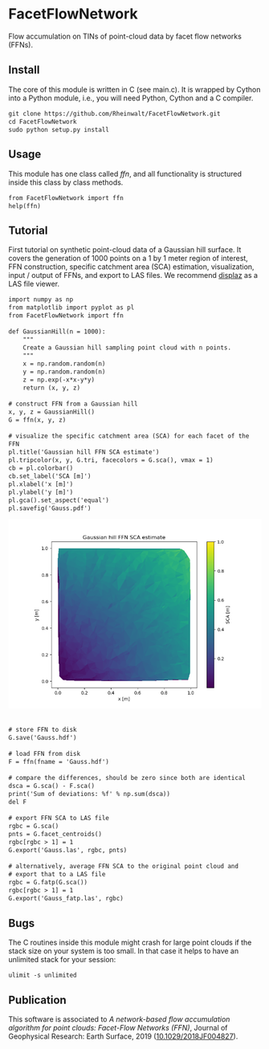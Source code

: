 # FacetFlowNetwork

Flow accumulation on TINs of point-cloud data by facet flow networks (FFNs).

## Install

The core of this module is written in C (see main.c). It is
wrapped by Cython into a Python module, i.e., you will need Python,
Cython and a C compiler.

    git clone https://github.com/Rheinwalt/FacetFlowNetwork.git
    cd FacetFlowNetwork
    sudo python setup.py install

## Usage

This module has one class called *ffn*, and all functionality is
structured inside this class by class methods.

~~~~~~~~~~~~~~~~~ {.python .numberLines}
from FacetFlowNetwork import ffn
help(ffn)
~~~~~~~~~~~~~~~~~

## Tutorial

First tutorial on synthetic point-cloud data of a Gaussian hill surface.
It covers the generation of 1000 points on a 1 by 1 meter region of interest,
FFN construction, specific catchment area (SCA) estimation, visualization,
input / output of FFNs, and export to LAS files. We recommend
[displaz](https://github.com/c42f/displaz "a hackable lidar viewer") as a
LAS file viewer.

~~~~~~~~~~~~~~~~~ {.python .numberLines}
import numpy as np
from matplotlib import pyplot as pl
from FacetFlowNetwork import ffn

def GaussianHill(n = 1000):
    """
    Create a Gaussian hill sampling point cloud with n points.
    """
    x = np.random.random(n)
    y = np.random.random(n)
    z = np.exp(-x*x-y*y)
    return (x, y, z)

# construct FFN from a Gaussian hill
x, y, z = GaussianHill()
G = ffn(x, y, z)

# visualize the specific catchment area (SCA) for each facet of the FFN
pl.title('Gaussian hill FFN SCA estimate')
pl.tripcolor(x, y, G.tri, facecolors = G.sca(), vmax = 1)
cb = pl.colorbar()
cb.set_label('SCA [m]')
pl.xlabel('x [m]')
pl.ylabel('y [m]')
pl.gca().set_aspect('equal')
pl.savefig('Gauss.pdf')
~~~~~~~~~~~~~~~~~

![Gaussian hill FFN SCA](tutorial/Gauss.png?raw=true "Gaussian hill FFN SCA")

~~~~~~~~~~~~~~~~~ {.python .numberLines}

# store FFN to disk
G.save('Gauss.hdf')

# load FFN from disk
F = ffn(fname = 'Gauss.hdf')

# compare the differences, should be zero since both are identical
dsca = G.sca() - F.sca()
print('Sum of deviations: %f' % np.sum(dsca))
del F

# export FFN SCA to LAS file
rgbc = G.sca()
pnts = G.facet_centroids()
rgbc[rgbc > 1] = 1
G.export('Gauss.las', rgbc, pnts)

# alternatively, average FFN SCA to the original point cloud and
# export that to a LAS file
rgbc = G.fatp(G.sca())
rgbc[rgbc > 1] = 1
G.export('Gauss_fatp.las', rgbc)
~~~~~~~~~~~~~~~~~

## Bugs

The C routines inside this module might crash for large point clouds
if the stack size on your system is too small. In that case it helps to
have an unlimited stack for your session:

    ulimit -s unlimited

## Publication

This software is associated to *A network-based flow accumulation algorithm for point clouds: Facet-Flow Networks (FFN)*,
Journal of Geophysical  Research: Earth Surface, 2019 ([10.1029/2018JF004827](https://doi.org/10.1029/2018JF004827)). 
